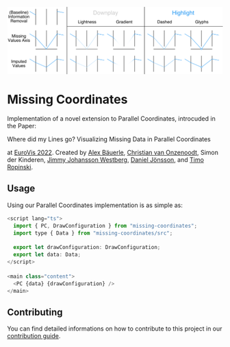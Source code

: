 ![Teaser Image](https://github.com/Sparkier/Missing-Coordinates/blob/70e6d731444b108e6bff597dac0cbbb15271d211/.github/readme_pictures/teaser.png)

# Missing Coordinates

Implementation of a novel extension to Parallel Coordinates, introcuded in the Paper:

Where did my Lines go? Visualizing Missing Data in Parallel Coordinates

at [EuroVis 2022](https://conferences.eg.org/eurovis2022/). Created by [Alex Bäuerle](https://a13x.io/), [Christian van Onzenoodt](https://onze.io/), Simon der Kinderen, [Jimmy Johansson Westberg](https://liu.se/en/employee/jimjo94), [Daniel Jönsson](https://liu.se/en/employee/danjo37), and [Timo Ropinski](https://viscom.uni-ulm.de/members/timo-ropinski/).

## Usage

Using our Parallel Coordinates implementation is as simple as:

```javascript
<script lang="ts">
  import { PC, DrawConfiguration } from "missing-coordinates";
  import type { Data } from "missing-coordinates/src";

  export let drawConfiguration: DrawConfiguration;
  export let data: Data;
</script>

<main class="content">
  <PC {data} {drawConfiguration} />
</main>
```

## Contributing

You can find detailed informations on how to contribute to this project in our [contribution guide](https://github.com/Sparkier/Missing-Coordinates/blob/main/CONTRIBUTING.md).